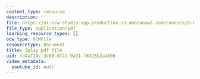 ```yaml
---
content_type: resource
description: ''
file: https://ol-ocw-studio-app-production.s3.amazonaws.com/courses/2-627-fundamentals-of-photovoltaics-fall-2013/fd4af19c3c88df229a31f8325b2a4606_a6NFLJ082vI.pdf
file_type: application/pdf
learning_resource_types: []
ocw_type: OCWFile
resourcetype: Document
title: 3play pdf file
uid: fd4af19c-3c88-df22-9a31-f8325b2a4606
video_metadata:
  youtube_id: null
---
```

